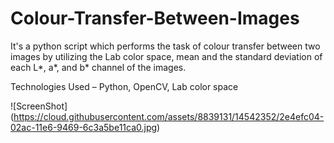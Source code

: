 # Colour-Transfer-Between-Images
It's a python script which performs the task of colour transfer between two images by utilizing the Lab color space, mean and the standard deviation of each L*, a*, and b* channel of the images.

Technologies Used – Python, OpenCV, Lab color space

![ScreenShot] (https://cloud.githubusercontent.com/assets/8839131/14542352/2e4efc04-02ac-11e6-9469-6c3a5be11ca0.jpg)
